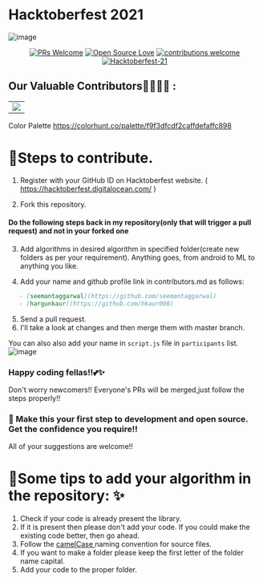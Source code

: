 # Hacktoberfest 2021

![image](https://user-images.githubusercontent.com/56452820/135710328-77619907-0fce-41c3-964e-add982dbc17b.png)
<div align="center">

[![PRs Welcome](https://img.shields.io/badge/PRs-welcome-brightgreen.svg?style=flat&logo=github)](https://github.com/hkaur008/Hacktoberfest-21) 
[![Open Source Love](https://img.shields.io/badge/Open%20Source-%F0%9F%A4%8D-Green)](https://github.com/hkaur008/Hacktoberfest-21) 
[![contributions welcome](https://img.shields.io/static/v1.svg?label=Contributions&message=Welcome&color=0059b3)](https://github.com/hkaur008/Hacktoberfest-21)
[![Hacktoberfest-21](https://img.shields.io/static/v1.svg?label=Hacktoberfest-21&message=accepted&color=red)](https://github.com/hkaur008/Hacktoberfest-21)
</div>



## Our Valuable Contributors👩‍💻👨‍💻 :
<table>
  <tr>
    <td>
      <a href="https://github.com/hkaur008/Hacktoberfest-21/graphs/contributors">
        <img src="https://contrib.rocks/image?repo=hkaur008/Hacktoberfest-21" />
      </a>
     </td>
  </tr>
</table>

Color Palette
https://colorhunt.co/palette/f9f3dfcdf2caffdefaffc898

 

# 📌Steps to contribute.

1. Register with your GitHub ID on Hacktoberfest website. ( https://hacktoberfest.digitalocean.com/ )

2. Fork this repository.

#### Do the following steps back in my repository(only that will trigger a pull request) and not in your forked one

3. Add algorithms in desired algorithm in specified folder(create new folders as per your requirement). Anything goes, from android to ML to anything you like.

4. Add your name and github profile link in contributors.md as follows:
```markdown
   - [seemantaggarwal](https://github.com/seemantaggarwal)
   - [hargunkaur](https://github.com/hkaur008)
   ```
5. Send a pull request.
6. I'll take a look at changes and then merge them with master branch.

You can also also add your name in `script.js` file in `participants` list. 
![image](https://user-images.githubusercontent.com/56452820/135738350-544c461c-3296-4a7a-a8aa-6cd6fa229545.png)

### Happy coding fellas!!💕✨
Don't worry newcomers!! Everyone's PRs will be merged,just follow the steps properly!!


### 🙌 Make this your first step to development and open source. Get the confidence you require!!
All of your suggestions are welcome!!


# 📌Some tips to add your algorithm in the repository: ✨
1. Check if your code is already present the library.
2. If it is present then please don't add your code. If you could make the existing code better, then go ahead.
3. Follow the <a href = "https://en.wikipedia.org/wiki/Camel_case">camelCase </a> naming convention for source files.
4. If you want to make a folder please keep the first letter of the folder name capital.
5. Add your code to the proper folder.
